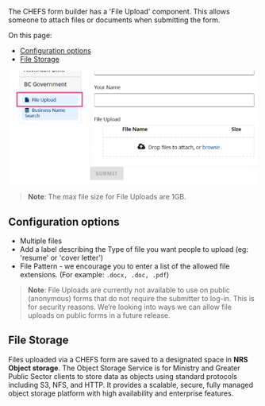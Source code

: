 The CHEFS form builder has a 'File Upload' component. This allows someone to attach files or documents when submitting the form.

On this page:
* [Configuration options](#Configuration-options)
* [File Storage](#File-storage)

![File Upload Component](images/file-upload-1.png)

> **Note**: The max file size for File Uploads are 1GB.
## Configuration options

- Multiple files
- Add a label describing the Type of file you want people to upload (eg: 'resume' or 'cover letter')
- File Pattern - we encourage you to enter a list of the allowed file extensions. (For example: `.docx, .doc, .pdf`)
  
> **Note**: File Uploads are currently not available to use on public (anonymous) forms that do not require the submitter to log-in.
This is for security reasons. We’re looking into ways we can allow file uploads on public forms in a future release.

## File Storage

Files uploaded via a CHEFS form are saved to a designated space in **NRS Object storage**. The Object Storage Service is for Ministry and Greater Public Sector clients to store data as objects using standard protocols including S3, NFS, and HTTP. It provides a scalable, secure, fully managed object storage platform with high availability and enterprise features.